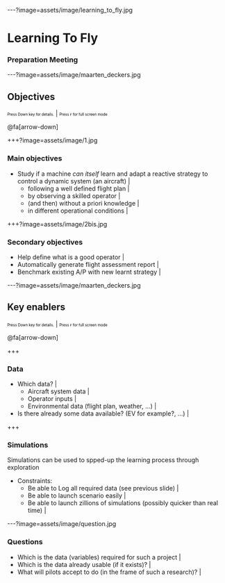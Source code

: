 ---?image=assets/image/learning_to_fly.jpg

# Learning To Fly


### Preparation Meeting

---?image=assets/image/maarten_deckers.jpg

## Objectives
<span style="font-size:0.6em; color:black">Press Down key for details.</span> |
<span style="font-size:0.6em; color:black">Press `F` for full screen mode</span>

@fa[arrow-down]

+++?image=assets/image/1.jpg

### Main objectives

- Study if a machine _can itself_ learn and adapt a reactive strategy to control a dynamic system (an aircraft) |
  - following a well defined flight plan |
  - by observing a skilled operator |
  - (and then) without a priori knowledge |
  - in different operational conditions |

+++?image=assets/image/2bis.jpg

### Secondary objectives

- Help define what is a good operator |
- Automatically generate flight assessment report |
- Benchmark existing A/P with new learnt strategy |


---?image=assets/image/maarten_deckers.jpg

## Key enablers
<span style="font-size:0.6em; color:black">Press Down key for details.</span> |
<span style="font-size:0.6em; color:black">Press `F` for full screen mode</span>

@fa[arrow-down]

+++

### Data

 - Which data? |
    - Aircraft system data |
    - Operator inputs |
    - Environmental data (flight plan, weather, ...) |
 - Is there already some data available? (EV for example?, ...) |

+++

### Simulations

Simulations can be used to spped-up the learning process through exploration

 - Constraints:
    - Be able to Log all required data (see previous slide) |
    - Be able to launch scenario easily |
    - Be able to launch zillions of simulations (possibly quicker than real time) |

---?image=assets/image/question.jpg


### Questions

- Which is the data (variables) required for such a project |
- Which is the data already usable (if it exists)? |
- What will pilots accept to do (in the frame of such a research)? |

